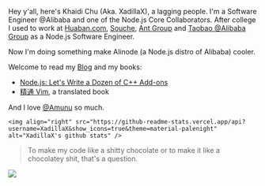 <!-- ![Flandre](https://github.com/XadillaX/XadillaX/raw/master/T1dgrQXgVqXXbmvNQW_023659.jpg) -->

Hey y'all, here's Khaidi Chu (Aka. XadillaX), a lagging people. I'm a Software Engineer @Alibaba and one of the Node.js Core Collaborators. After college I used to work at [Huaban.com](https://huaban.com), [Souche](https://www.dasouche.com/en), [Ant Group](https://www.antgroup.com/en) and [Taobao @Alibaba Group](https://www.alibabagroup.com/en/global/home) as a Node.js Software Engineer.

<div>
Now I'm doing something make Alinode (a Node.js distro of Alibaba) cooler.

Welcome to read my [Blog](https://xcoder.in/) and my books:

+ [Node.js: Let's Write a Dozen of C++ Add-ons](https://www.google.com/books/edition/_/52j5xAEACAAJ)
+ [精通 Vim](https://book.douban.com/subject/35005327/), a translated book

And I love [@Amunu](https://github.com/Amunu) so much.

    <img align="right" src="https://github-readme-stats.vercel.app/api?username=XadillaX&show_icons=true&theme=material-palenight" alt="XadillaX's github stats" />
</div>

> To make my code like a shitty chocolate or to make it like a chocolatey shit, that's a question.


<a href="https://github.com/XadillaX">
  <img align="center" src="https://github-readme-stats.vercel.app/api/top-langs/?username=XadillaX&layout=compact&theme=material-palenight" />
</a>

